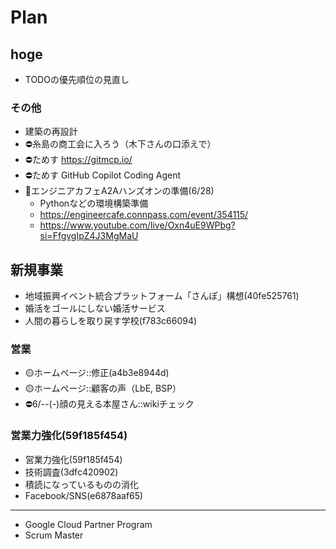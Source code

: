 # Plan
## hoge
- TODOの優先順位の見直し

### その他
- 建築の再設計
- ⛔️糸島の商工会に入ろう（木下さんの口添えで）
- ⛔️ためす https://gitmcp.io/
- ⛔️ためす GitHub Copilot Coding Agent
- 📌エンジニアカフェA2Aハンズオンの準備(6/28)
  - Pythonなどの環境構築準備
  - https://engineercafe.connpass.com/event/354115/
  - https://www.youtube.com/live/Oxn4uE9WPbg?si=FfgvgIpZ4J3MgMaU


## 新規事業
- 地域振興イベント統合プラットフォーム「さんぽ」構想(40fe525761)
- 婚活をゴールにしない婚活サービス
- 人間の暮らしを取り戻す学校(f783c66094)

### 営業
- 🟡ホームページ::修正(a4b3e8944d)
- 🟡ホームページ::顧客の声（LbE, BSP）
- ⛔️6/--(-)顔の見える本屋さん::wikiチェック

### 営業力強化(59f185f454)
- 営業力強化(59f185f454)
- 技術調査(3dfc420902)
- 積読になっているものの消化
- Facebook/SNS(e6878aaf65)


---
- Google Cloud Partner Program
- Scrum Master

